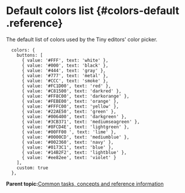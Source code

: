 # Default colors list {#colors-default .reference}

The default list of colors used by the Tiny editors' color picker.

```
  colors: {
    buttons: [
      { value: '#FFF', text: 'white' },
      { value: '#000', text: 'black' },
      { value: '#444', text: 'gray' },
      { value: '#777', text: 'metal' },
      { value: '#CCC', text: 'smoke' },
      { value: '#FC1D00', text: 'red' },
      { value: '#C81500', text: 'darkred' },
      { value: '#FF8C00', text: 'darkorange' },
      { value: '#FEBE00', text: 'orange' },
      { value: '#FFFC00', text: 'yellow' },
      { value: '#22AE50', text: 'green' },
      { value: '#006400', text: 'darkgreen' },
      { value: '#3CB371', text: 'mediumseagreen' },
      { value: '#8FCD4E', text: 'lightgreen' },
      { value: '#00FF00 ', text: 'lime' },
      { value: '#0000CD', text: 'mediumblue' },
      { value: '#002360', text: 'navy' },
      { value: '#0173C1', text: 'blue' },
      { value: '#14B2F2', text: 'lightblue' },
      { value: '#ee82ee', text: 'violet' }
    ],
    custom: true
  },
```

**Parent topic:**[Common tasks, concepts and reference information](../../install/tiny_editors/r_appendix.md)


